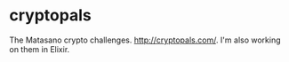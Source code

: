 # cryptopals

The Matasano crypto challenges. http://cryptopals.com/. I'm also working on
them in Elixir.
